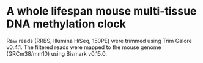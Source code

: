 # A whole lifespan mouse multi-tissue DNA methylation clock


Raw reads (RRBS, Illumina HiSeq, 150PE) were trimmed using Trim Galore v0.4.1. The filtered reads were mapped to the mouse genome (GRCm38/mm10) using Bismark v0.15.0.

